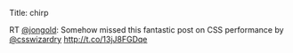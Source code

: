 Title: chirp

RT <a href="http://twitter.com/jongold">@jongold</a>: Somehow missed this fantastic post on CSS performance by <a href="http://twitter.com/csswizardry">@csswizardry</a> <a href="http://t.co/13jJ8FGDqe">http://t.co/13jJ8FGDqe</a>
